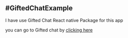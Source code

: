 #GiftedChatExample
----------

I have use Gifted Chat React native Package for this app

you can go to Gifted chat by [clicking here](https://github.com/FaridSafi/react-native-gifted-chat)
